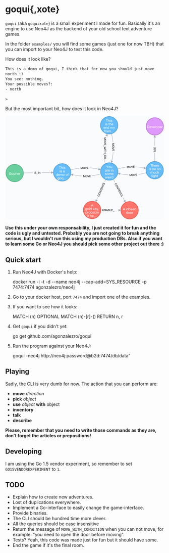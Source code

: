 goqui{,xote}
============

`goqui` (aka `goquixote`) is a small experiment I made for fun. Basically it's
an engine to use Neo4J as the backend of your old school text adventure games.

In the folder `examples/` you will find some games (just one for now TBH) that
you can import to your Neo4J to test this code.

How does it look like?

`````
This is a demo of goqui, I think that for now you should just move north :)
You see: nothing.
Your possible moves?:
- north

>
`````

But the most important bit, how does it look in Neo4J?

![neoscreen](examples/demo_adventure.png)

**Use this under your own responsability, I just created it for fun and the
code is ugly and untested. Probably you are not going to break anything
serious, but I wouldn't run this using my production DBs. Also if you want
to learn some Go or Neo4J you should pick some other project out there :)**

Quick start
-----------

1. Run Neo4J with Docker's help:

    docker run -i -t -d --name neo4j --cap-add=SYS_RESOURCE -p 7474:7474 agonzalezro/neo4j

2. Go to your docker host, port `7474` and import one of the examples.
3. If you want to see how it looks:

    MATCH (n)
    OPTIONAL MATCH (n)-[r]-()
    RETURN n, r

4. Get `goqui` if you didn't yet:

    go get github.com/agonzalezro/goqui

4. Run the program against your Neo4J:

    goqui -neo4j http://neo4j:password@b2d:7474/db/data"

Playing
-------

Sadly, the CLI is very dumb for now. The action that you can perform are:

- **move** *direction*
- **pick** *object*
- **use** *object* **with** object
- **inventory**
- **talk**
- **describe**

**Please, remember that you need to write those commands as they are, don't
forget the articles or prepositions!**

Developing
----------

I am using the Go 1.5 vendor experiment, so remember to set
`GO15VENDOREXPERIMENT` to `1`.

TODO
----

- Explain how to create new adventures.
- Lost of duplications everywhere.
- Implement a Go-interface to easily change the game-interface.
- Provide binaries.
- The CLI should be hundred time more clever.
- All the queries should be case insensitive
- Return the message of `MOVE_WITH_CONDITION` when you can not move, for
  example: "you need to open the door before moving".
- Tests? Yeah, this code was made just for fun but it should have some.
- End the game if it's the final room.
